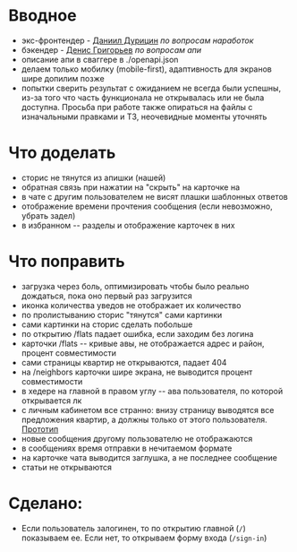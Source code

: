# Вводное

- экс-фронтендер - [Даниил Дурицин](https://t.me/asmr_web) _по вопросам наработок_
- бэкендер - [Денис Григорьев](https://vk.com/denisgrigoriev04) _по вопросам апи_
- описание апи в сваггере в ./openapi.json
- делаем только мобилку (mobile-first), адаптивность для экранов шире допилим позже
- попытки сверить результат с ожиданием не всегда были успешны, из-за того что часть функционала не открывалась или не была доступна. Просьба при работе также опираться на файлы с изначальными правками и ТЗ, неочевидные моменты уточнять

# Что доделать

- сторис не тянутся из апишки (нашей)
- обратная связь при нажатии на "скрыть" на карточке на
- в чате с другим пользователем не висят плашки шаблонных ответов
- отображение времени прочтения сообщения (если невозможно, убрать задел)
- в избранном -- разделы и отображение карточек в них

# Что поправить

- загрузка через боль, оптимизировать чтобы было реально дождаться, пока оно первый раз загрузится
- иконка количества уведов не отображает их количество
- по пролистыванию сторис "тянутся" сами картинки
- сами картинки на сторис сделать побольше
- по открытию /flats падает ошибка, если заходим без логина
- карточки /flats -- кривые авы, не отображается адрес и район, процент совместимости
- сами страницы квартир не открываются, падает 404
- на /neighbors карточки шире экрана, не выводится процент совместимости
- в хедере на главной в правом углу -- ава пользователя, по которой открывается лк
- с личным кабинетом все странно: внизу страницу выводятся все предложения квартир, а должны только от этого пользователя. [Прототип](https://disk.yandex.ru/i/BVITqhC56cf2MQ)
- новые сообщения другому пользователю не отображаются
- в сообщениях время отправки в нечитаемом формате
- на карточке чата выводится заглушка, а не последнее сообщение
- статьи не открываются

# Сделано:

- Если пользователь залогинен, то по открытию главной (`/`) показываем ее. Если нет, то открываем форму входа (`/sign-in`)
